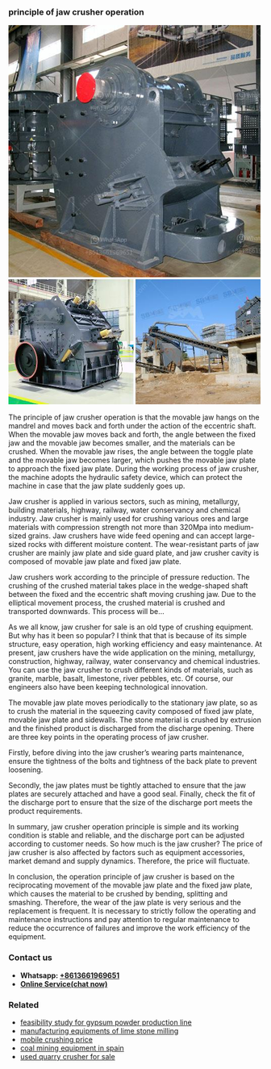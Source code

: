 <h3>principle of jaw crusher operation</h3><img src='1703042340.jpg' alt=''><p>The principle of jaw crusher operation is that the movable jaw hangs on the mandrel and moves back and forth under the action of the eccentric shaft. When the movable jaw moves back and forth, the angle between the fixed jaw and the movable jaw becomes smaller, and the materials can be crushed. When the movable jaw rises, the angle between the toggle plate and the movable jaw becomes larger, which pushes the movable jaw plate to approach the fixed jaw plate. During the working process of jaw crusher, the machine adopts the hydraulic safety device, which can protect the machine in case that the jaw plate suddenly goes up.</p><p>Jaw crusher is applied in various sectors, such as mining, metallurgy, building materials, highway, railway, water conservancy and chemical industry. Jaw crusher is mainly used for crushing various ores and large materials with compression strength not more than 320Mpa into medium-sized grains. Jaw crushers have wide feed opening and can accept large-sized rocks with different moisture content. The wear-resistant parts of jaw crusher are mainly jaw plate and side guard plate, and jaw crusher cavity is composed of movable jaw plate and fixed jaw plate.</p><p>Jaw crushers work according to the principle of pressure reduction. The crushing of the crushed material takes place in the wedge-shaped shaft between the fixed and the eccentric shaft moving crushing jaw. Due to the elliptical movement process, the crushed material is crushed and transported downwards. This process will be…</p><p>As we all know, jaw crusher for sale is an old type of crushing equipment. But why has it been so popular? I think that that is because of its simple structure, easy operation, high working efficiency and easy maintenance. At present, jaw crushers have the wide application on the mining, metallurgy, construction, highway, railway, water conservancy and chemical industries. You can use the jaw crusher to crush different kinds of materials, such as granite, marble, basalt, limestone, river pebbles, etc. Of course, our engineers also have been keeping technological innovation.</p><p>The movable jaw plate moves periodically to the stationary jaw plate, so as to crush the material in the squeezing cavity composed of fixed jaw plate, movable jaw plate and sidewalls. The stone material is crushed by extrusion and the finished product is discharged from the discharge opening. There are three key points in the operating process of jaw crusher.</p><p>Firstly, before diving into the jaw crusher’s wearing parts maintenance, ensure the tightness of the bolts and tightness of the back plate to prevent loosening.</p><p>Secondly, the jaw plates must be tightly attached to ensure that the jaw plates are securely attached and have a good seal. Finally, check the fit of the discharge port to ensure that the size of the discharge port meets the product requirements.</p><p>In summary, jaw crusher operation principle is simple and its working condition is stable and reliable, and the discharge port can be adjusted according to customer needs. So how much is the jaw crusher? The price of jaw crusher is also affected by factors such as equipment accessories, market demand and supply dynamics. Therefore, the price will fluctuate.</p><p>In conclusion, the operation principle of jaw crusher is based on the reciprocating movement of the movable jaw plate and the fixed jaw plate, which causes the material to be crushed by bending, splitting and smashing. Therefore, the wear of the jaw plate is very serious and the replacement is frequent. It is necessary to strictly follow the operating and maintenance instructions and pay attention to regular maintenance to reduce the occurrence of failures and improve the work efficiency of the equipment.</p><h3>Contact us</h3><ul><li><strong>Whatsapp:&nbsp;<a href="https://wa.me/8613661969651">+8613661969651</a></strong></li><li><a href="https://swt.shibang-china.com/?git&amp;zhl&amp;principle of jaw crusher operation"><strong>Online Service(chat now)</strong></a></li></ul><h3>Related</h3><ul><li><a href='feasibility study for gypsum powder production line.md'>feasibility study for gypsum powder production line</a></li><li><a href='manufacturing equipments of lime stone milling.md'>manufacturing equipments of lime stone milling</a></li><li><a href='mobile crushing price.md'>mobile crushing price</a></li><li><a href='coal mining equipment in spain.md'>coal mining equipment in spain</a></li><li><a href='used quarry crusher for sale.md'>used quarry crusher for sale</a></li></ul>